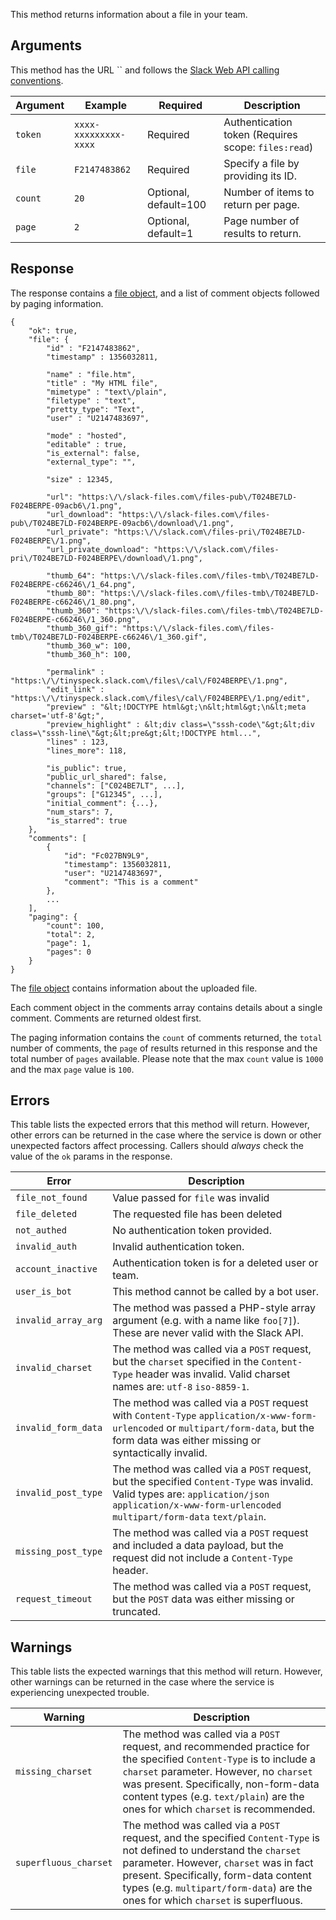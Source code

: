 This method returns information about a file in your team.

## Arguments

This method has the URL `` and follows the [Slack Web API calling conventions](/web#basics).

| Argument | Example | Required | Description |
| --- | --- | --- | --- |
| `token` | `xxxx-xxxxxxxxx-xxxx` | Required | Authentication token (Requires scope: `files:read`) |
| `file` | `F2147483862` | Required | Specify a file by providing its ID. |
| `count` | `20` | Optional, default=100 | Number of items to return per page. |
| `page` | `2` | Optional, default=1 | Page number of results to return. |

## Response

The response contains a [file object](/types/file), and a list of comment objects followed by paging information.

```
{
    "ok": true,
    "file": {
        "id" : "F2147483862",
        "timestamp" : 1356032811,

        "name" : "file.htm",
        "title" : "My HTML file",
        "mimetype" : "text\/plain",
        "filetype" : "text",
        "pretty_type": "Text",
        "user" : "U2147483697",

        "mode" : "hosted",
        "editable" : true,
        "is_external": false,
        "external_type": "",

        "size" : 12345,

        "url": "https:\/\/slack-files.com\/files-pub\/T024BE7LD-F024BERPE-09acb6\/1.png",
        "url_download": "https:\/\/slack-files.com\/files-pub\/T024BE7LD-F024BERPE-09acb6\/download\/1.png",
        "url_private": "https:\/\/slack.com\/files-pri\/T024BE7LD-F024BERPE\/1.png",
        "url_private_download": "https:\/\/slack.com\/files-pri\/T024BE7LD-F024BERPE\/download\/1.png",

        "thumb_64": "https:\/\/slack-files.com\/files-tmb\/T024BE7LD-F024BERPE-c66246\/1_64.png",
        "thumb_80": "https:\/\/slack-files.com\/files-tmb\/T024BE7LD-F024BERPE-c66246\/1_80.png",
        "thumb_360": "https:\/\/slack-files.com\/files-tmb\/T024BE7LD-F024BERPE-c66246\/1_360.png",
        "thumb_360_gif": "https:\/\/slack-files.com\/files-tmb\/T024BE7LD-F024BERPE-c66246\/1_360.gif",
        "thumb_360_w": 100,
        "thumb_360_h": 100,

        "permalink" : "https:\/\/tinyspeck.slack.com\/files\/cal\/F024BERPE\/1.png",
        "edit_link" : "https:\/\/tinyspeck.slack.com\/files\/cal\/F024BERPE\/1.png/edit",
        "preview" : "&lt;!DOCTYPE html&gt;\n&lt;html&gt;\n&lt;meta charset='utf-8'&gt;",
        "preview_highlight" : &lt;div class=\"sssh-code\"&gt;&lt;div class=\"sssh-line\"&gt;&lt;pre&gt;&lt;!DOCTYPE html...",
        "lines" : 123,
        "lines_more": 118,

        "is_public": true,
        "public_url_shared": false,
        "channels": ["C024BE7LT", ...],
        "groups": ["G12345", ...],
        "initial_comment": {...},
        "num_stars": 7,
        "is_starred": true
    },
    "comments": [
        {
            "id": "Fc027BN9L9",
            "timestamp": 1356032811,
            "user": "U2147483697",
            "comment": "This is a comment"
        },
        ...
    ],
    "paging": {
        "count": 100,
        "total": 2,
        "page": 1,
        "pages": 0
    }
}
```

The [file object](/types/file) contains information about the uploaded file.

Each comment object in the comments array contains details about a single comment. Comments are returned oldest first.

The paging information contains the `count` of comments returned, the `total` number of comments, the `page` of results returned in this response and the total number of `pages` available. Please note that the max `count` value is `1000` and the max `page` value is `100`.

## Errors

This table lists the expected errors that this method will return. However, other errors can be returned in the case where the service is down or other unexpected factors affect processing. Callers should _always_ check the value of the `ok` params in the response.

| Error | Description |
| --- | --- |
| `file_not_found` | Value passed for `file` was invalid |
| `file_deleted` | The requested file has been deleted |
| `not_authed` | No authentication token provided. |
| `invalid_auth` | Invalid authentication token. |
| `account_inactive` | Authentication token is for a deleted user or team. |
| `user_is_bot` | This method cannot be called by a bot user. |
| `invalid_array_arg` | The method was passed a PHP-style array argument (e.g. with a name like `foo[7]`). These are never valid with the Slack API. |
| `invalid_charset` | The method was called via a `POST` request, but the `charset` specified in the `Content-Type` header was invalid. Valid charset names are: `utf-8` `iso-8859-1`. |
| `invalid_form_data` | The method was called via a `POST` request with `Content-Type` `application/x-www-form-urlencoded` or `multipart/form-data`, but the form data was either missing or syntactically invalid. |
| `invalid_post_type` | The method was called via a `POST` request, but the specified `Content-Type` was invalid. Valid types are: `application/json` `application/x-www-form-urlencoded` `multipart/form-data` `text/plain`. |
| `missing_post_type` | The method was called via a `POST` request and included a data payload, but the request did not include a `Content-Type` header. |
| `request_timeout` | The method was called via a `POST` request, but the `POST` data was either missing or truncated. |

## Warnings

This table lists the expected warnings that this method will return. However, other warnings can be returned in the case where the service is experiencing unexpected trouble.

| Warning | Description |
| --- | --- |
| `missing_charset` | The method was called via a `POST` request, and recommended practice for the specified `Content-Type` is to include a `charset` parameter. However, no `charset` was present. Specifically, non-form-data content types (e.g. `text/plain`) are the ones for which `charset` is recommended. |
| `superfluous_charset` | The method was called via a `POST` request, and the specified `Content-Type` is not defined to understand the `charset` parameter. However, `charset` was in fact present. Specifically, form-data content types (e.g. `multipart/form-data`) are the ones for which `charset` is superfluous. |

